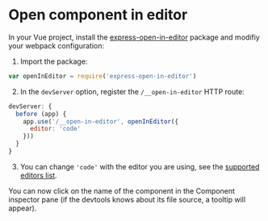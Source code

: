 # Open component in editor

In your Vue project, install the [express-open-in-editor](https://github.com/lahmatiy/express-open-in-editor) package and modifiy your webpack configuration:

1. Import the package:

```js
var openInEditor = require('express-open-in-editor')
```

2. In the `devServer` option, register the `/__open-in-editor` HTTP route:

```js
devServer: {
  before (app) {
    app.use('/__open-in-editor', openInEditor({
      editor: 'code'
    }))
  }
}
```

3. You can change `'code'` with the editor you are using, see the [supported editors list](https://github.com/lahmatiy/open-in-editor#editor).

You can now click on the name of the component in the Component inspector pane (if the devtools knows about its file source, a tooltip will appear).
